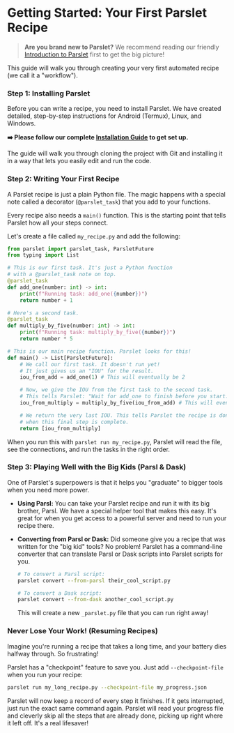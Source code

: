 # Getting Started: Your First Parslet Recipe

> **Are you brand new to Parslet?** We recommend reading our friendly [Introduction to Parslet](./introduction.md) first to get the big picture!

This guide will walk you through creating your very first automated recipe (we call it a "workflow").

### Step 1: Installing Parslet

Before you can write a recipe, you need to install Parslet. We have created detailed, step-by-step instructions for Android (Termux), Linux, and Windows.

**➡️ Please follow our complete [Installation Guide](./install.html) to get set up.**

The guide will walk you through cloning the project with Git and installing it in a way that lets you easily edit and run the code.

### Step 2: Writing Your First Recipe

A Parslet recipe is just a plain Python file. The magic happens with a special note called a decorator (`@parslet_task`) that you add to your functions.

Every recipe also needs a `main()` function. This is the starting point that tells Parslet how all your steps connect.

Let's create a file called `my_recipe.py` and add the following:

```python
from parslet import parslet_task, ParsletFuture
from typing import List

# This is our first task. It's just a Python function
# with a @parslet_task note on top.
@parslet_task
def add_one(number: int) -> int:
    print(f"Running task: add_one({number})")
    return number + 1

# Here's a second task.
@parslet_task
def multiply_by_five(number: int) -> int:
    print(f"Running task: multiply_by_five({number})")
    return number * 5

# This is our main recipe function. Parslet looks for this!
def main() -> List[ParsletFuture]:
    # We call our first task. It doesn't run yet!
    # It just gives us an "IOU" for the result.
    iou_from_add = add_one(1) # This will eventually be 2

    # Now, we give the IOU from the first task to the second task.
    # This tells Parslet: "Wait for add_one to finish before you start."
    iou_from_multiply = multiply_by_five(iou_from_add) # This will eventually be 10

    # We return the very last IOU. This tells Parslet the recipe is done
    # when this final step is complete.
    return [iou_from_multiply]
```

When you run this with `parslet run my_recipe.py`, Parslet will read the file, see the connections, and run the tasks in the right order.

### Step 3: Playing Well with the Big Kids (Parsl & Dask)

One of Parslet's superpowers is that it helps you "graduate" to bigger tools when you need more power.

-   **Using Parsl:** You can take your Parslet recipe and run it with its big brother, Parsl. We have a special helper tool that makes this easy. It's great for when you get access to a powerful server and need to run your recipe there.

-   **Converting from Parsl or Dask:** Did someone give you a recipe that was written for the "big kid" tools? No problem! Parslet has a command-line converter that can translate Parsl or Dask scripts into Parslet scripts for you.

    ```bash
    # To convert a Parsl script:
    parslet convert --from-parsl their_cool_script.py

    # To convert a Dask script:
    parslet convert --from-dask another_cool_script.py
    ```
    This will create a new `_parslet.py` file that you can run right away!

### Never Lose Your Work! (Resuming Recipes)

Imagine you're running a recipe that takes a long time, and your battery dies halfway through. So frustrating!

Parslet has a "checkpoint" feature to save you. Just add `--checkpoint-file` when you run your recipe:

```bash
parslet run my_long_recipe.py --checkpoint-file my_progress.json
```

Parslet will now keep a record of every step it finishes. If it gets interrupted, just run the exact same command again. Parslet will read your progress file and cleverly skip all the steps that are already done, picking up right where it left off. It's a real lifesaver!